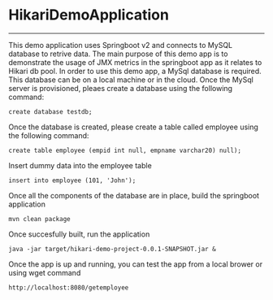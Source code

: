 # HikariDemoApplication
---

This demo application uses Springboot v2 and connects to MySQL database to retrive data. The main purpose of this demo app is to demonstrate the usage of JMX metrics in the springboot app as it relates to Hikari db pool. In order to use this demo app, a MySql database is required. This database can be on a local machine or in the cloud. Once the MySql server is provisioned, pleaes create a database using the following command:

```$xslt
create database testdb;
```

Once the database is created, please create a table called employee using the following command:

```$xslt
create table employee (empid int null, empname varchar20) null);
```

Insert dummy data into the employee table

```$xslt
insert into employee (101, 'John');
```


Once all the components of the database are in place, build the springboot application

```$xslt
mvn clean package
```

Once succesfully built, run the application

```$xslt
java -jar target/hikari-demo-project-0.0.1-SNAPSHOT.jar &
```

Once the app is up and running, you can test the app from a local brower or using wget command

```$xslt
http://localhost:8080/getemployee
```


